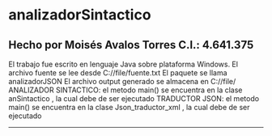 # analizadorSintactico
Hecho por Moisés Avalos Torres C.I.: 4.641.375
----------------------------------------------------------------
El trabajo fue escrito en lenguaje Java sobre plataforma Windows.
El archivo fuente se lee desde C://file/fuente.txt
El paquete se llama analizadorJSON
El archivo output generado se almacena en C://file/
ANALIZADOR SINTACTICO: el metodo main() se encuentra en la clase anSintactico , la cual debe de ser ejecutado
TRADUCTOR JSON: el metodo main() se encuentra en la clase Json_traductor_xml , la cual debe de ser ejecutado

----------------------------------------------------------------
